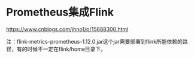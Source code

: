# Prometheus集成Flink

https://www.cnblogs.com/jhno1/p/15688300.html

注：flink-metrics-prometheus-1.12.0.jar这个jar需要部署到flink所能依赖的路径，有的时候不一定在flink/home目录下。
